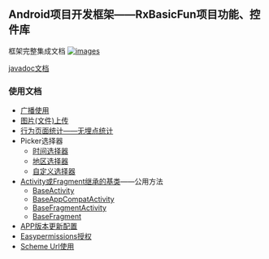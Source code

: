 Android项目开发框架——RxBasicFun项目功能、控件库
----

框架完整集成文档 <a href="https://github.com/smart005/okandroid">![images](https://img.shields.io/badge/OkAndroid-V1.x-brightgreen.svg)</a>

[javadoc文档](http://htmlpreview.github.io/?https://github.com/smart005/RxBasicFun/blob/master/javadoc/index.html)

### 使用文档
* [广播使用](/docs/receive_use.md)
* [图片(文件)上传](/docs/file_upload.md)
* [行为页面统计——无埋点统计](/docs/statistics_pager.md)
* Picker选择器
	* [时间选择器](/docs/time_picker.md)
	* [地区选择器](/docs/area_picker.md)
	* [自定义选择器](/docs/cus_picker.md)
* [Activity或Fragment继承的基类](/docs/activity_fragment_common.md)——公用方法
	* [BaseActivity](/docs/aase_activity.md)
	* [BaseAppCompatActivity](/docs/base_app_compat_activity.md)
	* [BaseFragmentActivity](/docs/base_fragment_activity.md)
	* [BaseFragment](/docs/base_fragment.md)
* [APP版本更新配置](/docs/app_version_update_config.md)
* [Easypermissions授权](/docs/easy_permission.md)
* [Scheme Url使用](/docs/scheme_url_use.md)